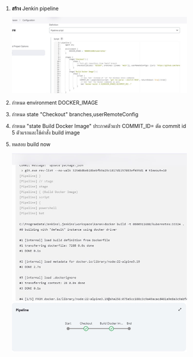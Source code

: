 1. **สร้าง** Jenkin pipeline

   ![1718300773017](images/Jenkinsfile_answer/1718300773017.png)
2. กำหนด environment DOCKER_IMAGE
3. กำหนด state "Checkout" branches,userRemoteConfig
4. กำหนด "state Build Docker Image" ประกาศตัวแปร COMMIT_ID= ตัด commit id 5 ตัวแรกและใช้คำสั่ง build image
5. ทดสอบ build now

   ![1718300800105](images/Jenkinsfile_answer/1718300800105.png)![1718300813707](images/Jenkinsfile_answer/1718300813707.png)
